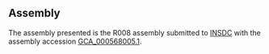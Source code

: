 

Assembly
--------

The assembly presented is the R008 assembly submitted to
[INSDC](http://www.insdc.org) with the assembly accession
[GCA\_000568005.1](http://www.ebi.ac.uk/ena/data/view/GCA_000568005.1).
